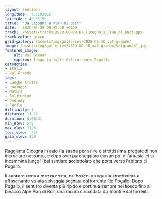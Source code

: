 ```yaml
---
layout: sentiero
longitude : 8.5102862
latitude : 46.05196
title:  "Da Cicogna a Pian di Boit"
date:   2020-08-09 09:05:00 +0100
track:  /assets/tracks/2020-08-09-Da_Cicogna_a_Pian_di_Boit.gpx
track_color: green
grid-gallery: /assets/img/galleries/2020-08-10_val-grande/
image: /assets/img/galleries/2020-08-10_val-grande/Valgrande1.jpg
featured_image:
    alt: Val Grande
    caption: lungo la valle del torrente Pogallo
categories:
- Italia
- Val Grande
tags:
- Lunghe tratte
- Paesaggi
- Natura
- Solitudine
- One-way
- Facile
difficulty: 1
distance: 11.12 
duration: 4:50:31
min_elev: 575
max_elev: 1126
loss_elev: -438
gain_elev: 829
---
```


Raggiunta Cicogna in auto (la strada per salire è strettissima, pregate di non incrociare nessuno), e dopo aver parcheggiato con un po' di fantasia, ci si incammina lungo il bel sentiero acciottolato che porta verso l'abitato di Pogallo.

Il sentiero resta a mezza costa, nel bosco, e segue la strettissima e affascinante vallata selvaggia segnata dal torrente Rio Pogallo. Dopo Pogallo, il sentiero diventa più ripido e continua sempre nel bosco fino al bivacco Alpe Pian di Boit, una radura circondata dai monti e dai torrenti.
